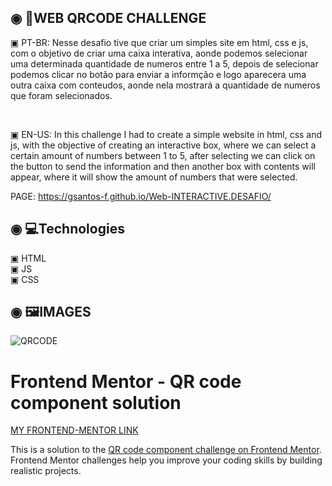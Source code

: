 ## ◉ 📑WEB QRCODE CHALLENGE

<p> ▣ PT-BR: Nesse desafio tive que criar um simples site em html, css e js, com o objetivo de criar uma caixa interativa, aonde podemos selecionar uma determinada quantidade de numeros entre 1 a 5, depois de selecionar podemos clicar no botão para enviar a informção e logo aparecera uma outra caixa com conteudos, aonde nela mostrará a quantidade de numeros que foram selecionados. </p></br>
<p> ▣ EN-US: In this challenge I had to create a simple website in html, css and js, with the objective of creating an interactive box, where we can select a certain amount of numbers between 1 to 5, after selecting we can click on the button to send the information and then another box with contents will appear, where it will show the amount of numbers that were selected.</p>

PAGE: https://gsantos-f.github.io/Web-INTERACTIVE.DESAFIO/

 ## ◉ 💻Technologies
 ▣ HTML</br>
 ▣ JS</br>
 ▣ CSS
 
## ◉ 🖼️IMAGES

<img src="" alt="QRCODE">

# Frontend Mentor - QR code component solution

[MY FRONTEND-MENTOR LINK](https://www.frontendmentor.io/profile/Gsantos-f)

This is a solution to the [QR code component challenge on Frontend Mentor](https://www.frontendmentor.io/challenges/interactive-rating-component-koxpeBUmI). Frontend Mentor challenges help you improve your coding skills by building realistic projects. 